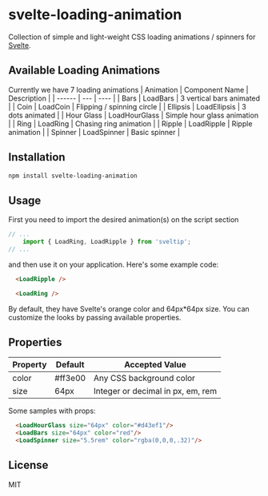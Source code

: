 # svelte-loading-animation
Collection of simple and light-weight CSS loading animations / spinners for [Svelte](http://svelte.dev).


## Available Loading Animations
Currently we have 7 loading animations
| Animation | Component Name | Description |
| ------ | --- | ---- |
| Bars | LoadBars | 3 vertical bars animated |
| Coin | LoadCoin | Flipping / spinning circle |
| Ellipsis | LoadEllipsis | 3 dots animated |
| Hour Glass | LoadHourGlass | Simple hour glass animation |
| Ring | LoadRing | Chasing ring animation |
| Ripple | LoadRipple | Ripple animation |
| Spinner | LoadSpinner | Basic spinner |

## Installation
```sh
npm install svelte-loading-animation
```

## Usage
First you need to import the desired animation(s) on the script section
```js
// ...
	import { LoadRing, LoadRipple } from 'sveltip';
// ...
```
and then use it on your application. Here's some example code:
```html
  <LoadRipple />

  <LoadRing />
```
By default, they have Svelte's orange color and 64px*64px size. You can customize the looks by passing available properties.

## Properties
| Property | Default | Accepted Value |
| ----- | ----- | ------ |
| color | #ff3e00 | Any CSS background color |
| size | 64px | Integer or decimal in px, em, rem |

Some samples with props:

```html
  <LoadHourGlass size="64px" color="#d43ef1"/>
  <LoadBars size="64px" color="red"/>
  <LoadSpinner size="5.5rem" color="rgba(0,0,0,.32)"/>
```

## License
MIT

